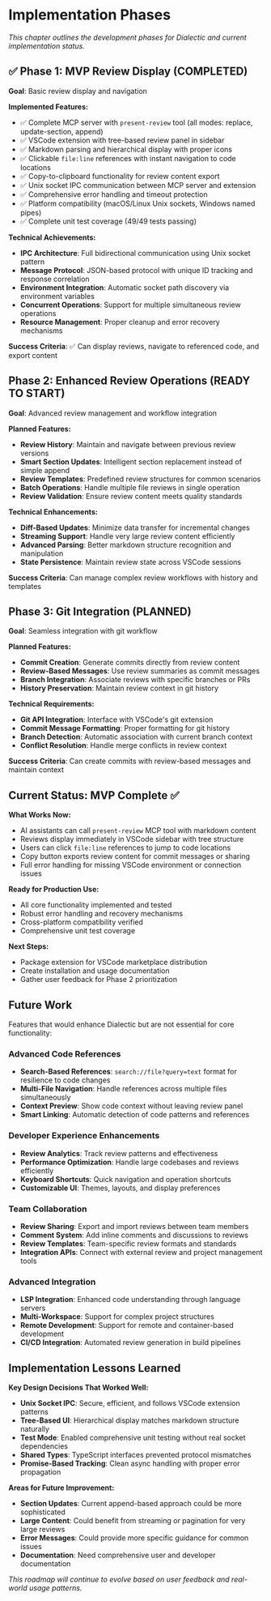 # Implementation Phases

*This chapter outlines the development phases for Dialectic and current implementation status.*

## ✅ Phase 1: MVP Review Display (COMPLETED)

**Goal**: Basic review display and navigation

**Implemented Features:**
- ✅ Complete MCP server with `present-review` tool (all modes: replace, update-section, append)
- ✅ VSCode extension with tree-based review panel in sidebar
- ✅ Markdown parsing and hierarchical display with proper icons
- ✅ Clickable `file:line` references with instant navigation to code locations
- ✅ Copy-to-clipboard functionality for review content export
- ✅ Unix socket IPC communication between MCP server and extension
- ✅ Comprehensive error handling and timeout protection
- ✅ Platform compatibility (macOS/Linux Unix sockets, Windows named pipes)
- ✅ Complete unit test coverage (49/49 tests passing)

**Technical Achievements:**
- **IPC Architecture**: Full bidirectional communication using Unix socket pattern
- **Message Protocol**: JSON-based protocol with unique ID tracking and response correlation
- **Environment Integration**: Automatic socket path discovery via environment variables
- **Concurrent Operations**: Support for multiple simultaneous review operations
- **Resource Management**: Proper cleanup and error recovery mechanisms

**Success Criteria**: ✅ Can display reviews, navigate to referenced code, and export content

## Phase 2: Enhanced Review Operations (READY TO START)

**Goal**: Advanced review management and workflow integration

**Planned Features:**
- **Review History**: Maintain and navigate between previous review versions
- **Smart Section Updates**: Intelligent section replacement instead of simple append
- **Review Templates**: Predefined review structures for common scenarios
- **Batch Operations**: Handle multiple file reviews in single operation
- **Review Validation**: Ensure review content meets quality standards

**Technical Enhancements:**
- **Diff-Based Updates**: Minimize data transfer for incremental changes
- **Streaming Support**: Handle very large review content efficiently
- **Advanced Parsing**: Better markdown structure recognition and manipulation
- **State Persistence**: Maintain review state across VSCode sessions

**Success Criteria**: Can manage complex review workflows with history and templates

## Phase 3: Git Integration (PLANNED)

**Goal**: Seamless integration with git workflow

**Planned Features:**
- **Commit Creation**: Generate commits directly from review content
- **Review-Based Messages**: Use review summaries as commit messages
- **Branch Integration**: Associate reviews with specific branches or PRs
- **History Preservation**: Maintain review context in git history

**Technical Requirements:**
- **Git API Integration**: Interface with VSCode's git extension
- **Commit Message Formatting**: Proper formatting for git history
- **Branch Detection**: Automatic association with current branch context
- **Conflict Resolution**: Handle merge conflicts in review context

**Success Criteria**: Can create commits with review-based messages and maintain context

## Current Status: MVP Complete ✅

**What Works Now:**
- AI assistants can call `present-review` MCP tool with markdown content
- Reviews display immediately in VSCode sidebar with tree structure
- Users can click `file:line` references to jump to code locations
- Copy button exports review content for commit messages or sharing
- Full error handling for missing VSCode environment or connection issues

**Ready for Production Use:**
- All core functionality implemented and tested
- Robust error handling and recovery mechanisms
- Cross-platform compatibility verified
- Comprehensive unit test coverage

**Next Steps:**
- Package extension for VSCode marketplace distribution
- Create installation and usage documentation
- Gather user feedback for Phase 2 prioritization

## Future Work

Features that would enhance Dialectic but are not essential for core functionality:

### Advanced Code References
- **Search-Based References**: `search://file?query=text` format for resilience to code changes
- **Multi-File Navigation**: Handle references across multiple files simultaneously
- **Context Preview**: Show code context without leaving review panel
- **Smart Linking**: Automatic detection of code patterns and references

### Developer Experience Enhancements
- **Review Analytics**: Track review patterns and effectiveness
- **Performance Optimization**: Handle large codebases and reviews efficiently
- **Keyboard Shortcuts**: Quick navigation and operation shortcuts
- **Customizable UI**: Themes, layouts, and display preferences

### Team Collaboration
- **Review Sharing**: Export and import reviews between team members
- **Comment System**: Add inline comments and discussions to reviews
- **Review Templates**: Team-specific review formats and standards
- **Integration APIs**: Connect with external review and project management tools

### Advanced Integration
- **LSP Integration**: Enhanced code understanding through language servers
- **Multi-Workspace**: Support for complex project structures
- **Remote Development**: Support for remote and container-based development
- **CI/CD Integration**: Automated review generation in build pipelines

## Implementation Lessons Learned

**Key Design Decisions That Worked Well:**
- **Unix Socket IPC**: Secure, efficient, and follows VSCode extension patterns
- **Tree-Based UI**: Hierarchical display matches markdown structure naturally
- **Test Mode**: Enabled comprehensive unit testing without real socket dependencies
- **Shared Types**: TypeScript interfaces prevented protocol mismatches
- **Promise-Based Tracking**: Clean async handling with proper error propagation

**Areas for Future Improvement:**
- **Section Updates**: Current append-based approach could be more sophisticated
- **Large Content**: Could benefit from streaming or pagination for very large reviews
- **Error Messages**: Could provide more specific guidance for common issues
- **Documentation**: Need comprehensive user and developer documentation

*This roadmap will continue to evolve based on user feedback and real-world usage patterns.*